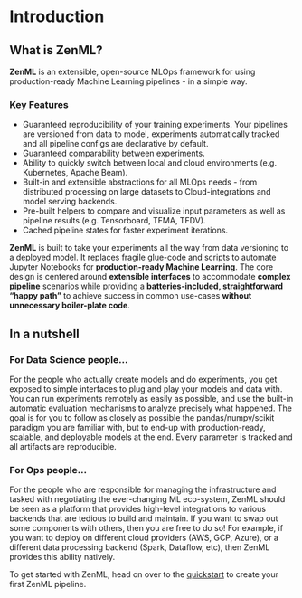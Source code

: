 # Introduction

## What is ZenML?

**ZenML** is an extensible, open-source MLOps framework for using production-ready Machine Learning pipelines - in a simple way. 

### Key Features

* Guaranteed reproducibility of your training experiments. Your pipelines are versioned from data to model, experiments automatically tracked and all pipeline configs are declarative by default.
* Guaranteed comparability between experiments.
* Ability to quickly switch between local and cloud environments \(e.g. Kubernetes, Apache Beam\).
* Built-in and extensible abstractions for all MLOps needs - from distributed processing on large datasets to Cloud-integrations and model serving backends.
* Pre-built helpers to compare and visualize input parameters as well as pipeline results \(e.g. Tensorboard, TFMA, TFDV\).
* Cached pipeline states for faster experiment iterations.

**ZenML** is built to take your experiments all the way from data versioning to a deployed model. It replaces fragile glue-code and scripts to automate Jupyter Notebooks for **production-ready Machine Learning**. The core design is centered around **extensible interfaces** to accommodate **complex pipeline** scenarios while providing a **batteries-included, straightforward “happy path”** to achieve success in common use-cases **without unnecessary boiler-plate code**. 

## In a nutshell

### For Data Science people...

For the people who actually create models and do experiments, you get exposed to simple interfaces to plug and play your models and data with. You can run experiments remotely as easily as possible, and use the built-in automatic evaluation mechanisms to analyze precisely what happened. The goal is for you to follow as closely as possible the pandas/numpy/scikit paradigm you are familiar with, but to end-up with production-ready, scalable, and deployable models at the end. Every parameter is tracked and all artifacts are reproducible.

### For Ops people...

For the people who are responsible for managing the infrastructure and tasked with negotiating the ever-changing ML eco-system, ZenML should be seen as a platform that provides high-level integrations to various backends that are tedious to build and maintain. If you want to swap out some components with others, then you are free to do so! For example, if you want to deploy on different cloud providers \(AWS, GCP, Azure\), or a different data processing backend \(Spark, Dataflow, etc\), then ZenML provides this ability natively.

To get started with ZenML, head on over to the [quickstart](getting-started/quickstart.md) to create your first ZenML pipeline.

